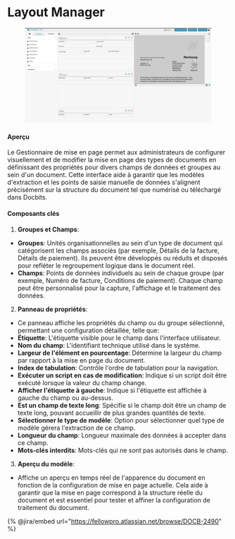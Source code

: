 # Layout Manager

<figure><img src="../../../../../.gitbook/assets/Bildschirmfoto%202024-05-08%20um%2008.46.24.png" alt=""><figcaption></figcaption></figure>

#### Aperçu

Le Gestionnaire de mise en page permet aux administrateurs de configurer visuellement et de modifier la mise en page des types de documents en définissant des propriétés pour divers champs de données et groupes au sein d'un document. Cette interface aide à garantir que les modèles d'extraction et les points de saisie manuelle de données s'alignent précisément sur la structure du document tel que numérisé ou téléchargé dans Docbits.

#### Composants clés

1. **Groupes et Champs**:

* **Groupes**: Unités organisationnelles au sein d'un type de document qui catégorisent les champs associés (par exemple, Détails de la facture, Détails de paiement). Ils peuvent être développés ou réduits et disposés pour refléter le regroupement logique dans le document réel.
* **Champs**: Points de données individuels au sein de chaque groupe (par exemple, Numéro de facture, Conditions de paiement). Chaque champ peut être personnalisé pour la capture, l'affichage et le traitement des données.

2. **Panneau de propriétés**:

* Ce panneau affiche les propriétés du champ ou du groupe sélectionné, permettant une configuration détaillée, telle que:
* **Étiquette**: L'étiquette visible pour le champ dans l'interface utilisateur.
* **Nom du champ**: L'identifiant technique utilisé dans le système.
* **Largeur de l'élément en pourcentage**: Détermine la largeur du champ par rapport à la mise en page du document.
* **Index de tabulation**: Contrôle l'ordre de tabulation pour la navigation.
* **Exécuter un script en cas de modification**: Indique si un script doit être exécuté lorsque la valeur du champ change.
* **Afficher l'étiquette à gauche**: Indique si l'étiquette est affichée à gauche du champ ou au-dessus.
* **Est un champ de texte long**: Spécifie si le champ doit être un champ de texte long, pouvant accueillir de plus grandes quantités de texte.
* **Sélectionner le type de modèle**: Option pour sélectionner quel type de modèle gérera l'extraction de ce champ.
* **Longueur du champ**: Longueur maximale des données à accepter dans ce champ.
* **Mots-clés interdits**: Mots-clés qui ne sont pas autorisés dans le champ.

3. **Aperçu du modèle**:

* Affiche un aperçu en temps réel de l'apparence du document en fonction de la configuration de mise en page actuelle. Cela aide à garantir que la mise en page correspond à la structure réelle du document et est essentiel pour tester et affiner la configuration de traitement du document.

{% @jira/embed url="https://fellowpro.atlassian.net/browse/DOCB-2490" %}

